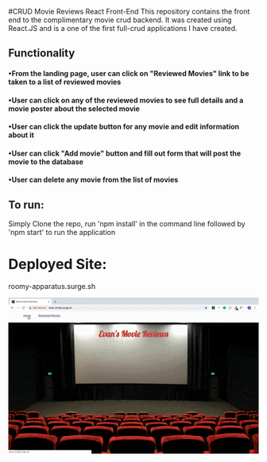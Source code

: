 #CRUD Movie Reviews React Front-End
This repository contains the front end to the complimentary movie crud backend.
It was created using React.JS and is a one of the first full-crud applications I have created.

## Functionality

#### •From the landing page, user can click on "Reviewed Movies" link to be taken to a list of reviewed movies
#### •User can click on any of the reviewed movies to see full details and a movie poster about the selected movie
#### •User can click the update button for any movie and edit information about it
#### •User can click "Add movie" button and fill out form that will post the movie to the database
#### •User can delete any movie from the list of movies


## To run:
Simply Clone the repo, run 'npm install' in the command line followed by 'npm start' to run the application

# Deployed Site: 
roomy-apparatus.surge.sh

![](omdb.gif)